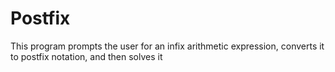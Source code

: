 # Postfix
This program prompts the user for an infix arithmetic expression, converts it to postfix notation, and then solves it
